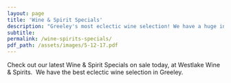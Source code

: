 ```yaml
---
layout: page
title: 'Wine & Spirit Specials'
description: "Greeley's most eclectic wine selection! We have a huge inventory to choose from, both foreign and domestic."
subtitle:
permalink: /wine-spirits-specials/
pdf_path: /assets/images/5-12-17.pdf
---
```



Check out our latest Wine & Spirit Specials on sale today, at Westlake Wine & Spirits.  We have the best eclectic wine selection in Greeley.